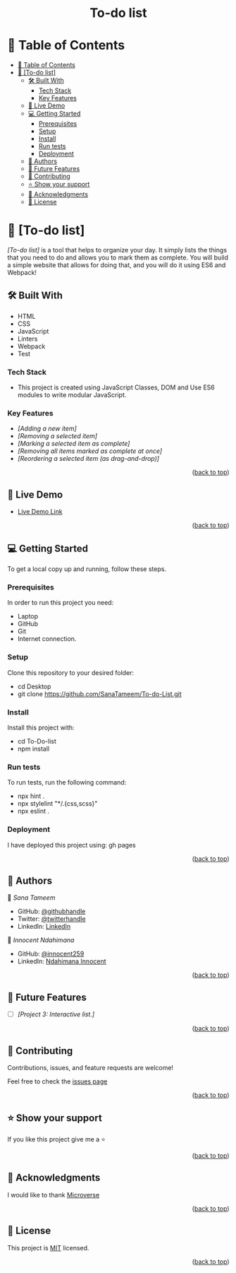 <a name="readme-top"></a>

<div align="center">

  <h1><b>To-do list</b></h1>

</div>

<!-- TABLE OF CONTENTS -->

# 📗 Table of Contents

- [📗 Table of Contents](#-table-of-contents)
- [📖 \[To-do list\] ](#-to-do-list-)
  - [🛠 Built With ](#-built-with-)
    - [Tech Stack ](#tech-stack-)
    - [Key Features ](#key-features-)
  - [🚀 Live Demo ](#-live-demo-)
  - [💻 Getting Started ](#-getting-started-)
    - [Prerequisites](#prerequisites)
    - [Setup](#setup)
    - [Install](#install)
    - [Run tests](#run-tests)
    - [Deployment](#deployment)
  - [👥 Authors ](#-authors-)
  - [🔭 Future Features ](#-future-features-)
  - [🤝 Contributing ](#-contributing-)
  - [⭐️ Show your support ](#️-show-your-support-)
  - [🙏 Acknowledgments ](#-acknowledgments-)
  - [📝 License ](#-license-)

<!-- PROJECT DESCRIPTION -->

# 📖 [To-do list] <a name="about-project"></a>

*[To-do list]* is a tool that helps to organize your day. It simply lists the things that you need to do and allows you to mark them as complete. You will build a simple website that allows for doing that, and you will do it using ES6 and Webpack!

## 🛠 Built With <a name="built-with"></a>

- HTML
- CSS
- JavaScript
- Linters
- Webpack
- Test

### Tech Stack <a name="tech-stack"></a>

- This project is created using JavaScript Classes, DOM and Use ES6 modules to write modular JavaScript.

<!-- Features -->

### Key Features <a name="key-features"></a>

- *[Adding a new item]*
- *[Removing a selected item]*
- *[Marking a selected item as complete]*
- *[Removing all items marked as complete at once]*
- *[Reordering a selected item (as drag-and-drop)]*

<p align="right">(<a href="#readme-top">back to top</a>)</p>

<!-- LIVE DEMO -->

## 🚀 Live Demo <a name="live-demo"></a>

- [Live Demo Link](https://sanatameem.github.io/To-do-List/dist/)

<p align="right">(<a href="#readme-top">back to top</a>)</p>

<!-- GETTING STARTED -->

## 💻 Getting Started <a name="getting-started"></a>

To get a local copy up and running, follow these steps.

### Prerequisites

In order to run this project you need:

- Laptop
- GitHub
- Git
- Internet connection.

### Setup

Clone this repository to your desired folder:

- cd Desktop
- git clone https://github.com/SanaTameem/To-do-List.git

### Install

Install this project with:

  - cd To-Do-list
  - npm install

### Run tests

To run tests, run the following command:
- npx hint .
- npx stylelint "*/.{css,scss}"
- npx eslint .

### Deployment

I have deployed this project using: gh pages

<p align="right">(<a href="#readme-top">back to top</a>)</p>

<!-- AUTHORS -->

## 👥 Authors <a name="authors"></a>

👤 *Sana Tameem*

- GitHub: [@githubhandle](https://github.com/SanaTameem)
- Twitter: [@twitterhandle](https://twitter.com/sana_tameem)
- LinkedIn: [LinkedIn](http://linkedin.com/in/sana-tameem-a63b55240)

👤 *Innocent Ndahimana*

- GitHub: [@innocent259](https://github.com/Innocent259)
- LinkedIn: [Ndahimana Innocent](https://www.linkedin.com/in/innocent259/)

<p align="right">(<a href="#readme-top">back to top</a>)</p>

<!-- FUTURE FEATURES -->

## 🔭 Future Features <a name="future-features"></a>

- [ ] *[Project 3: Interactive list.]*

<p align="right">(<a href="#readme-top">back to top</a>)</p>

<!-- CONTRIBUTING -->

## 🤝 Contributing <a name="contributing"></a>

Contributions, issues, and feature requests are welcome!

Feel free to check the [issues page](https://github.com/SanaTameem/To-do-List/issues)

<p align="right">(<a href="#readme-top">back to top</a>)</p>

<!-- SUPPORT -->

## ⭐️ Show your support <a name="support"></a>

If you like this project give me a ⭐️

<p align="right">(<a href="#readme-top">back to top</a>)</p>

<!-- ACKNOWLEDGEMENTS -->

## 🙏 Acknowledgments <a name="acknowledgements"></a>

I would like to thank [Microverse](https://www.microverse.org/go)

<p align="right">(<a href="#readme-top">back to top</a>)</p>

<!-- LICENSE -->

## 📝 License <a name="license"></a>

This project is [MIT](https://github.com/SanaTameem/To-do-List/blob/master/MIT.md) licensed.

<p align="right">(<a href="#readme-top">back to top</a>)</p>